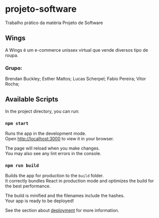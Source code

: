 # projeto-software

Trabalho prático da matéria Projeto de Software

## Wings

A Wings é um e-commerce unissex virtual que vende diversos tipo de roupa.

### Grupo:
Brendan Buckley; Esther Mattos; Lucas Scherpel; Fabio Pereira; Vitor Rocha;

## Available Scripts

In the project directory, you can run:

### `npm start`

Runs the app in the development mode.\
Open [http://localhost:3000](http://localhost:3000) to view it in your browser.

The page will reload when you make changes.\
You may also see any lint errors in the console.

### `npm run build`

Builds the app for production to the `build` folder.\
It correctly bundles React in production mode and optimizes the build for the best performance.

The build is minified and the filenames include the hashes.\
Your app is ready to be deployed!

See the section about [deployment](https://facebook.github.io/create-react-app/docs/deployment) for more information.
